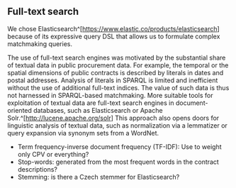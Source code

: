 ## Full-text search

<!--
### Implementation notes

* Start a new Clojure project `matchmaker-elasticsearch`.
* Only command-line interface (~ minimum viable product)
* Copy and paste code from the previous matchmaker.
* Custom benchmark manipulating data in the Elasticsearch endpoint.
* Matchmaker is provided as a component (e.g., mount) 
* Elasticsearch interactions are done via the `elastisch` library.
* Extensive configuration in EDN.
* Produces results in EDN.
-->

We chose Elasticsearch^[<https://www.elastic.co/products/elasticsearch>] because of its expressive query DSL that allows us to formulate complex matchmaking queries.

The use of full-text search engines was motivated by the substantial share of textual data in public procurement data.
For example, the temporal or the spatial dimensions of public contracts is described by literals in dates and postal addresses.
Analysis of literals in SPARQL is limited and inefficient without the use of additional full-text indices.
The value of such data is thus not harnessed in SPARQL-based matchmaking.
More suitable tools for exploitation of textual data are full-text search engines in document-oriented databases, such as Elasticsearch or Apache Solr.^[<http://lucene.apache.org/solr>]
This approach also opens doors for linguistic analysis of textual data, such as normalization via a lemmatizer or query expansion via synonym sets from a WordNet.

<!--
Try the SIREn extension for Elasticsearch or stick with vanilla Elasticsearch?
SIREn allows to index deeply nested data.
-->

* Term frequency-inverse document frequency (TF-IDF): Use to weight only CPV or everything?
* Stop-words: generated from the most frequent words in the contract descriptions?
* Stemming: is there a Czech stemmer for Elasticsearch?

<!--
Implementation note:
If bidder was not awarded any tender, find similar bidders via their description in ARES.
If bidder's description is not found in ARES, an ad hoc request is issued to the ARES API to fetch its description and run it through ETL.
-->
